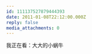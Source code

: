 ```yaml
---
id: 111137527879444393
date: 2011-01-08T22:12:00.000Z
reply: false
media_attachments: 0
---
```


我正在看：大大的小蜗牛 ​​​​

